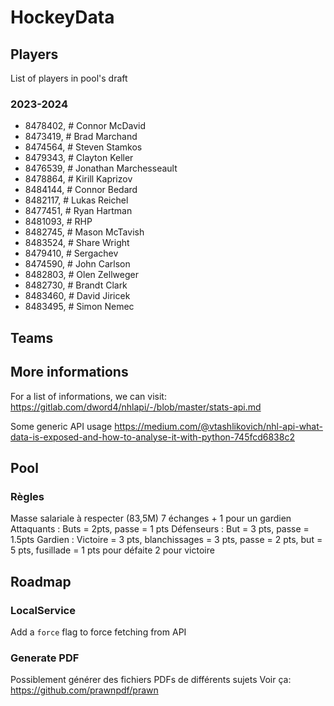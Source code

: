 # HockeyData
## Players
List of players in pool's draft

### 2023-2024
- 8478402, # Connor McDavid
- 8473419, # Brad Marchand
- 8474564, # Steven Stamkos
- 8479343, # Clayton Keller
- 8476539, # Jonathan Marchesseault
- 8478864, # Kirill Kaprizov
- 8484144, # Connor Bedard
- 8482117, # Lukas Reichel
- 8477451, # Ryan Hartman
- 8481093, # RHP
- 8482745, # Mason McTavish
- 8483524, # Share Wright
- 8479410, # Sergachev
- 8474590, # John Carlson
- 8482803, # Olen Zellweger
- 8482730, # Brandt Clark
- 8483460, # David Jiricek
- 8483495, # Simon Nemec

## Teams

## More informations
For a list of informations, we can visit: 
https://gitlab.com/dword4/nhlapi/-/blob/master/stats-api.md

Some generic API usage
https://medium.com/@vtashlikovich/nhl-api-what-data-is-exposed-and-how-to-analyse-it-with-python-745fcd6838c2

## Pool
### Règles

Masse salariale à respecter (83,5M)
7 échanges + 1 pour un gardien
Attaquants : Buts = 2pts, passe = 1 pts
Défenseurs : But = 3 pts, passe = 1.5pts
Gardien : Victoire = 3 pts, blanchissages = 3 pts, passe = 2 pts, but = 5 pts, fusillade = 1 pts pour défaite 2 pour victoire

## Roadmap
### LocalService
Add a `force` flag to force fetching from API

### Generate PDF
Possiblement générer des fichiers PDFs de différents sujets
Voir ça:  
https://github.com/prawnpdf/prawn